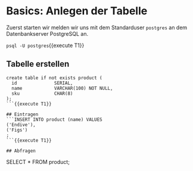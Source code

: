 # Basics: Anlegen der Tabelle
Zuerst starten wir melden wir uns mit dem Standarduser `postgres` an dem Datenbankserver PostgreSQL an.

`psql -U postgres`{{execute T1}}

## Tabelle erstellen
```
create table if not exists product (
  id              SERIAL,
  name            VARCHAR(100) NOT NULL,
  sku             CHAR(8)
);
```{{execute T1}}

## Eintragen
```INSERT INTO product (name) VALUES
('Endive'),
('Figs')
;
```{{execute T1}}

## Abfragen
```
SELECT * FROM product;
```{{execute T1}}

